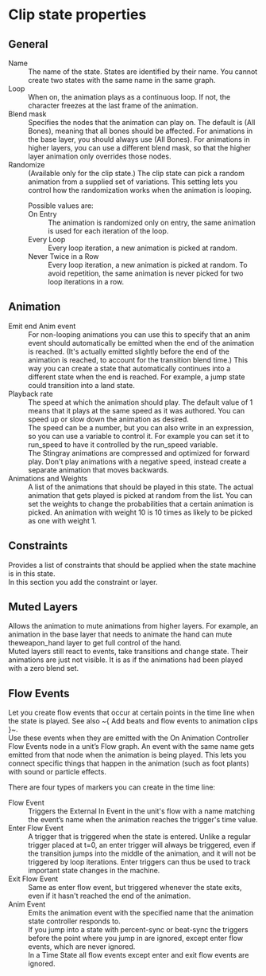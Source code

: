 # Clip state properties

## General

<dl>

<dt>Name</dt>
<dd>The name of the state. States are identified by their name. You cannot create two states with the same name in the same graph.</dd>

<dt>Loop</dt>

<dd>When on, the animation plays as a continuous loop. If not, the character freezes at the last frame of the animation.</dd>

<dt>Blend mask</dt>

<dd>Specifies the nodes that the animation can play on. The default is (All Bones), meaning that all bones should be affected. For animations in the base layer, you should always use (All Bones). For animations in higher layers, you can use a different blend mask, so that the higher layer animation only overrides those nodes.</dd>

<dt>Randomize</dt>

<dd>(Available only for the clip state.) The clip state can pick a random animation from a supplied set of variations. This setting lets you control how the randomization works when the animation is looping.

<dl>Possible values are:

<dt>On Entry</dt>

<dd>The animation is randomized only on entry, the same animation is used for each iteration of the loop.</dd>

<dt>Every Loop</dt>

<dd>Every loop iteration, a new animation is picked at random.</dd>

<dt>Never Twice in a Row</dt>

<dd>Every loop iteration, a new animation is picked at random. To avoid repetition, the same animation is never picked for two loop iterations in a row.</dd>
</dl></dd>

</dl>

## Animation

<dl>
<dt>Emit end Anim event</dt>

<dd>For non-looping animations you can use this to specify that an anim event should automatically be emitted when the end of the animation is reached. (It's actually emitted slightly before the end of the animation is reached, to account for the transition blend time.) This way you can create a state that automatically continues into a different state when the end is reached. For example, a jump state could transition into a land state.</dd>

<dt>Playback rate<dt>

<dd>The speed at which the animation should play. The default value of 1 means that it plays at the same speed as it was authored. You can speed up or slow down the animation as desired.
<br>
The speed can be a number, but you can also write in an expression, so you can use a variable to control it. For example you can set it to run_speed to have it controlled by the run_speed variable.
<br>
The Stingray animations are compressed and optimized for forward play. Don't play animations with a negative speed, instead create a separate animation that moves backwards.</dd>

<dt>Animations and Weights<dt>
<dd>A list of the animations that should be played in this state. The actual animation that gets played is picked at random from the list. You can set the weights to change the probabilities that a certain animation is picked. An animation with weight 10 is 10 times as likely to be picked as one with weight 1.</dd>

</dl>


## Constraints

Provides a list of constraints that should be applied when the state machine is in this state.
<br>
In this section you add the constraint or layer.

## Muted Layers

Allows the animation to mute animations from higher layers. For example, an animation in the base layer that needs to animate the hand can mute theweapon_hand layer to get full control of the hand.
<br>
Muted layers still react to events, take transitions and change state. Their animations are just not visible. It is as if the animations had been played with a zero blend set.

## Flow Events

Let you create flow events that occur at certain points in the time line when the state is played. See also ~{ Add beats and flow events to animation clips }~.
<br>
Use these events when they are emitted with the On Animation Controller Flow Events node in a unit’s Flow graph. An event with the same name gets emitted from that node when the animation is being played. This lets you connect specific things that happen in the animation (such as foot plants) with sound or particle effects.

There are four types of markers you can create in the time line:

<dl>

<dt>Flow Event</dt>

<dd>Triggers the External In Event in the unit's flow with a name matching the event’s name when the animation reaches the trigger's time value.</dd>

<dt>Enter Flow Event</dt>

<dd>A trigger that is triggered when the state is entered. Unlike a regular trigger placed at t=0, an enter trigger will always be triggered, even if the transition jumps into the middle of the animation, and it will not be triggered by loop iterations. Enter triggers can thus be used to track important state changes in the machine.</dd>

<dt>Exit Flow Event<dt>

<dd>Same as enter flow event, but triggered whenever the state exits, even if it hasn't reached the end of the animation.</dd>

<dt>Anim Event</dt>
<dd>Emits the animation event with the specified name that the animation state controller responds to.

<br>
If you jump into a state with percent-sync or beat-sync the triggers before the point where you jump in are ignored, except enter flow events, which are never ignored.
<br>
In a Time State all flow events except enter and exit flow events are ignored.</dd>

</dl>
